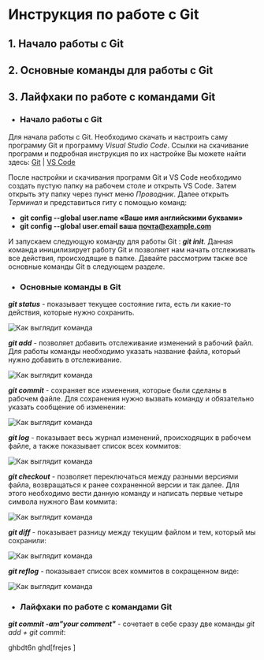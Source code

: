 # Инструкция по работе с Git
 
## 1. Начало работы с Git

## 2. Основные команды для работы с Git
 
## 3. Лайфхаки по работе с командами Git

- ### Начало работы с Git ###

Для начала работы с Git. Необходимо скачать и настроить саму программу Git и программу *Visual Studio Code*. Ссылки на скачивание программ и подробная инструкция по их настройке Вы можете найти здесь: [Git](https://git-scm.com/book/ru/v2/Введение-Установка-Git) | [VS Code](https://code.visualstudio.com)


После настройки и скачивания программ Git и VS Code необходимо создать пустую папку на рабочем столе и открыть VS Code. Затем открыть эту папку через пункт меню *Проводник*. Далее открыть *Терминал* и представиться гиту с помощью команд:

- **git config --global user.name «Ваше имя английскими буквами»**
- **git config --global user.email ваша почта@example.com**

И запускаем следующую команду для работы Git :  ***git init***.
Данная команда иницилизирует работу Git и позволяет нам начать отслеживать все действия, происходящие в папке.
Давайте рассмотрим также все основные команды Git в следующем разделе.


- ### Основные команды в Git ###

***git status*** - показывает текущее состояние гита, есть ли какие-то действия, которые нужно сохранить.

![Как выглядит команда](git%20status.jpg)

***git add*** - позволяет добавить отслеживание изменений в рабочий файл. Для работы команды необходимо указать название файла, который нужно добавить в отслеживание.

![Как выглядит команда](git%20add.jpg)

***git commit*** - сохраняет все изменения, которые были сделаны в рабочем файле. Для сохранения нужно вызвать команду и обязательно указать сообщение об изменении:

![Как выглядит команда](git%20commit.jpg)

***git log*** - показывает весь журнал изменений, происходящих в рабочем файле, а также показывает список всех коммитов:


![Как выглядит команда](git%20log.jpg)

***git checkout*** - позволяет переключаться между разными версиями файла, возвращаться к ранее сохраненной версии и так далее. Для этого необходимо вести данную команду и написать первые четыре символа нужного Вам коммита: 

![Как выглядит команда](git%20checkout.jpg)

***git diff*** - показывает разницу между текущим файлом и тем, который мы сохранили:

![Как выглядит команда](git%20diff.jpg)

***git reflog*** - показывает список всех коммитов в сокращенном виде:

![Как выглядит команда](git%20reflog.jpg)

- ### Лайфхаки по работе с командами Git ###

***git commit -am"your comment"*** - сочетает в себе сразу две команды *git add + git commit*:

ghbdt6n ghd[frejes
]